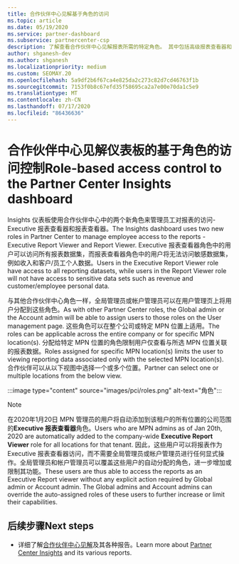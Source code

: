 ```yaml
---
title: 合作伙伴中心见解基于角色的访问
ms.topic: article
ms.date: 05/19/2020
ms.service: partner-dashboard
ms.subservice: partnercenter-csp
description: 了解查看合作伙伴中心见解报表所需的特定角色。 其中包括高级报表查看器和报表查看器的角色。
author: shganesh-dev
ms.author: shganesh
ms.localizationpriority: medium
ms.custom: SEOMAY.20
ms.openlocfilehash: 5a9df2b6f67ca4e825da2c273c82d7cd46763f1b
ms.sourcegitcommit: 7153f0b8c67efd35f58695ca2a7e00e70da1c5e9
ms.translationtype: MT
ms.contentlocale: zh-CN
ms.lasthandoff: 07/17/2020
ms.locfileid: "86436636"
---
```

# <a name="role-based-access-control-to-the-partner-center-insights-dashboard"></a><span data-ttu-id="2f234-104">合作伙伴中心见解仪表板的基于角色的访问控制</span><span class="sxs-lookup"><span data-stu-id="2f234-104">Role-based access control to the Partner Center Insights dashboard</span></span>

<span data-ttu-id="2f234-105">Insights 仪表板使用合作伙伴中心中的两个新角色来管理员工对报表的访问-Executive 报表查看器和报表查看器。</span><span class="sxs-lookup"><span data-stu-id="2f234-105">The Insights dashboard uses two new roles in Partner Center to manage employee access to the reports - Executive Report Viewer and Report Viewer.</span></span>  <span data-ttu-id="2f234-106">Executive 报表查看器角色中的用户可以访问所有报表数据集，而报表查看器角色中的用户将无法访问敏感数据集，例如收入和客户/员工个人数据。</span><span class="sxs-lookup"><span data-stu-id="2f234-106">Users in the Executive Report Viewer role have access to all reporting datasets, while users in the Report Viewer role will not have access to sensitive data sets such as revenue and customer/employee personal data.</span></span>  

<span data-ttu-id="2f234-107">与其他合作伙伴中心角色一样，全局管理员或帐户管理员可以在用户管理页上将用户分配到这些角色。</span><span class="sxs-lookup"><span data-stu-id="2f234-107">As with other Partner Center roles, the Global admin or the Account admin will be able to assign users to those roles on the User management page.</span></span> <span data-ttu-id="2f234-108">这些角色可以在整个公司或特定 MPN 位置上适用。</span><span class="sxs-lookup"><span data-stu-id="2f234-108">The roles can be applicable across the entire company or for specific MPN location(s).</span></span> <span data-ttu-id="2f234-109">分配给特定 MPN 位置的角色限制用户仅查看与所选 MPN 位置关联的报表数据。</span><span class="sxs-lookup"><span data-stu-id="2f234-109">Roles assigned for specific MPN location(s) limits the user to viewing reporting data associated only with the selected MPN location(s).</span></span> <span data-ttu-id="2f234-110">合作伙伴可以从以下视图中选择一个或多个位置。</span><span class="sxs-lookup"><span data-stu-id="2f234-110">Partner can select one or multiple locations from the below view.</span></span>

:::image type="content" source="images/pci/roles.png" alt-text="角色":::

>[!Note]
> <span data-ttu-id="2f234-112">在2020年1月20日 MPN 管理员的用户将自动添加到该租户的所有位置的公司范围的**Executive 报表查看器**角色。</span><span class="sxs-lookup"><span data-stu-id="2f234-112">Users who are MPN admins as of Jan 20th, 2020 are automatically added to the company-wide **Executive Report Viewer** role for all locations for that tenant.</span></span> <span data-ttu-id="2f234-113">因此，这些用户可以将报表作为 Executive 报表查看器访问，而不需要全局管理员或帐户管理员进行任何显式操作。全局管理员和帐户管理员可以覆盖这些用户的自动分配的角色，进一步增加或限制其功能。</span><span class="sxs-lookup"><span data-stu-id="2f234-113">These users are thus able to access the reports as an Executive Report viewer without any explicit action required by Global admin or Account admin. The Global admins and Account admins can override the auto-assigned roles of these users to further increase or limit their capabilities.</span></span>

## <a name="next-steps"></a><span data-ttu-id="2f234-114">后续步骤</span><span class="sxs-lookup"><span data-stu-id="2f234-114">Next steps</span></span>

- <span data-ttu-id="2f234-115">详细了解[合作伙伴中心见解](partner-center-insights.md)及其各种报告。</span><span class="sxs-lookup"><span data-stu-id="2f234-115">Learn more about [Partner Center Insights](partner-center-insights.md) and its various reports.</span></span>
